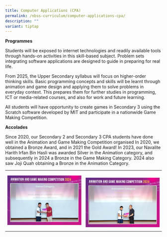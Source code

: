 ```yaml
---
title: Computer Applications (CPA)
permalink: /nbss-curriculum/computer-applications-cpa/
description: ""
variant: tiptap
---
```

<p><strong>Programmes</strong>
</p>
<p>Students will be exposed to internet technologies and readily available
tools through hands-on activities in this skill-based subject. Problem
sets integrating software applications are designed to guide in preparing
for real life.&nbsp;</p>
<p>From 2025, the Upper Secondary syllabus will focus on higher-order thinking
skills. Basic programming concepts and skills will be learnt through animation
and game design and applying them to solve problems in everyday context.
This prepares them for further studies in programming, ICT or media-related
courses, and also for work and future learning.</p>
<p>All students will have opportunity to create games in Secondary 3 using
the Scratch software developed by MIT and participate in a nationwide Game
Making Competition.&nbsp;</p>
<p></p>
<p><strong>Accolades</strong>
</p>
<p>Since 2020, our Secondary 2 and Secondary 3 CPA students have done well
in the Animation and Game Making Competition organised In 2020, we obtained
a Bronze Award, and in 2021 the Gold Award! In 2023, our Navalite Harith
Irfan Bin Hasli was awarded Silver in the Animation category, and subsequently
in 2024 a Bronze in the Game Making Category. 2024 also saw Joji Quah obtaining
a Bronze in the Animation Category.</p>
<table style="minWidth: 50px">
<colgroup>
<col>
<col>
</colgroup>
<tbody>
<tr>
<td rowspan="1" colspan="1">
<p></p>
<p></p>
<div class="isomer-image-wrapper">
<img style="width: 100%" height="auto" width="100%" alt="" src="/images/WhatsApp_Image_2024_11_22_at_14_07_05.jpg">
</div>
<p></p>
<p></p>
<p></p>
<p></p>
<p></p>
<p></p>
</td>
<td rowspan="1" colspan="1">
<p></p>
<p></p>
<div class="isomer-image-wrapper">
<img style="width: 100%" height="auto" width="100%" alt="" src="/images/WhatsApp_Image_2024_11_22_at_14_07_06.jpg">
</div>
</td>
</tr>
</tbody>
</table>
<p></p>